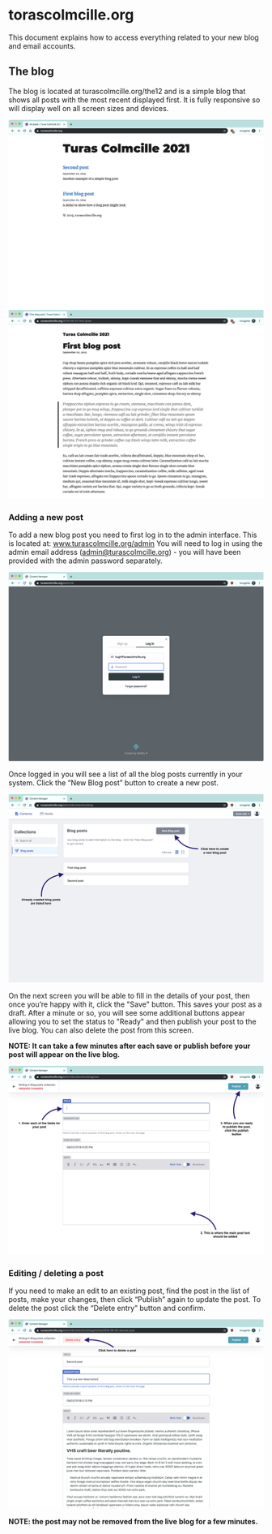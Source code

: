 # torascolmcille.org
This document explains how to access everything related to your new blog and email accounts.

## The blog
The blog is located at turascolmcille.org/the12 and is a simple blog that shows all posts with the most recent displayed first. It is fully responsive so will display well on all screen sizes and devices.

![turas colmcille blog example homepage](./screenshots/homepage.png)
![an example blog post](./screenshots/example-post.png)

### Adding a new post
To add a new blog post you need to first log in to the admin interface. This is located at:
www.turascolmcille.org/admin
You will need to log in using the admin email address (admin@turascolmcille.org) - you will have been provided with the admin password separately.

![login screen](./screenshots/login.png)

Once logged in you will see a list of all the blog posts currently in your system. Click the “New Blog post” button to create a new post.

![main admin dashboard](./screenshots/main-admin-ui.png)

On the next screen you will be able to fill in the details of your post, then once you’re happy with it, click the "Save" button. This saves your post as a draft. After a minute or so, you will see some additional buttons appear allowing you to set the status to "Ready" and then publish your post to the live blog. You can also delete the post from this screen.

**NOTE: It can take a few minutes after each save or publish before your post will appear on the live blog.**

![adding a new post](./screenshots/adding-a-post.png)

### Editing / deleting a post

If you need to make an edit to an existing post, find the post in the list of posts, make your changes, then click “Publish” again to update the post. To delete the post click the “Delete entry” button and confirm.

![editing a post](./screenshots/editing-deleting-a-post.png)

**NOTE: the post may not be removed from the live blog for a few minutes.**
